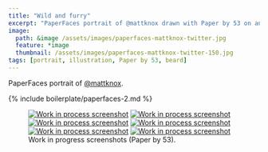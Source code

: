 ```yaml
---
title: "Wild and furry"
excerpt: "PaperFaces portrait of @mattknox drawn with Paper by 53 on an iPad."
image: 
  path: &image /assets/images/paperfaces-mattknox-twitter.jpg 
  feature: *image
  thumbnail: /assets/images/paperfaces-mattknox-twitter-150.jpg
tags: [portrait, illustration, Paper by 53, beard]
---
```


PaperFaces portrait of <a href="http://twitter.com/mattknox">@mattknox</a>.

{% include boilerplate/paperfaces-2.md %}

<figure class="half">
	<a href="{{ site.url }}/assets/images/paperfaces-mattknox-process-1-lg.jpg"><img src="{{ site.url }}/assets/images/paperfaces-mattknox-process-1-600.jpg" alt="Work in process screenshot"></a>
	<a href="{{ site.url }}/assets/images/paperfaces-mattknox-process-2-lg.jpg"><img src="{{ site.url }}/assets/images/paperfaces-mattknox-process-2-600.jpg" alt="Work in process screenshot"></a>
	<a href="{{ site.url }}/assets/images/paperfaces-mattknox-process-3-lg.jpg"><img src="{{ site.url }}/assets/images/paperfaces-mattknox-process-3-600.jpg" alt="Work in process screenshot"></a>
	<a href="{{ site.url }}/assets/images/paperfaces-mattknox-process-4-lg.jpg"><img src="{{ site.url }}/assets/images/paperfaces-mattknox-process-4-600.jpg" alt="Work in process screenshot"></a>
	<a href="{{ site.url }}/assets/images/paperfaces-mattknox-process-5-lg.jpg"><img src="{{ site.url }}/assets/images/paperfaces-mattknox-process-5-600.jpg" alt="Work in process screenshot"></a>
	<a href="{{ site.url }}/assets/images/paperfaces-mattknox-process-6-lg.jpg"><img src="{{ site.url }}/assets/images/paperfaces-mattknox-process-6-600.jpg" alt="Work in process screenshot"></a>
	<figcaption>Work in progress screenshots (Paper by 53).</figcaption>
</figure>
